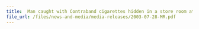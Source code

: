 ```yaml
---
title: 	Man caught with Contraband cigarettes hidden in a store room at the void deck of Blk 119 Bedok North
file_url: /files/news-and-media/media-releases/2003-07-28-MR.pdf
---
```

